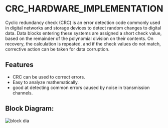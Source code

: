 # CRC_HARDWARE_IMPLEMENTATION

Cyclic redundancy check (CRC) is an error detection code commonly used in digital networks 
and storage devices to detect random changes to digital data. Data blocks entering these 
systems are assigned a short check value, based on the remainder of the polynomial division on 
their contents. On recovery, the calculation is repeated, and if the check values do not match, 
corrective action can be taken for data corruption.


## Features

- CRC can be used to correct errors.
- Easy to analyze mathematically.
- good at detecting common errors caused by noise in transmission channels.



## Block Diagram:

![block dia](https://github.com/Ismaeel53/CRC_HARDWARE_IMPLEMENTATION-/assets/127503048/0b425818-4b01-4d0b-aeec-f0084b676b83)

